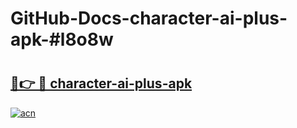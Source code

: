 # GitHub-Docs-character-ai-plus-apk-#l8o8w

# <h2><a href="https://andorid.site?title=character-ai-plus-apk&ref=07A">🔗👉 🔴 character-ai-plus-apk</a></h2>

[![acn](https://github.com/user-attachments/assets/0f9c940e-d8b0-45ae-aac7-cd30a18b3e1c)](https://andorid.site?title=character-ai-plus-apk&ref=07A)

